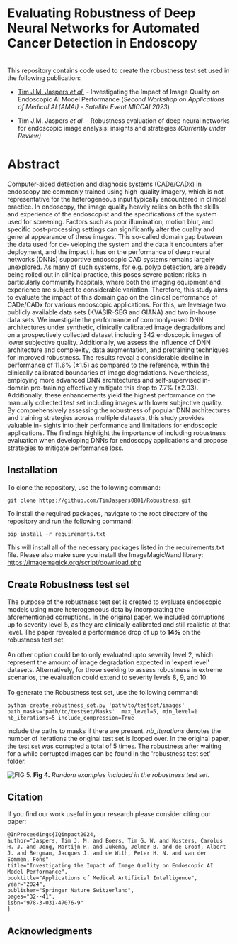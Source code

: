 # Evaluating Robustness of Deep Neural Networks for Automated Cancer Detection in Endoscopy
\
This repository contains code used to create the robustness test set used in the following publication:

- [Tim J.M. Jaspers *et al.*](https://link.springer.com/chapter/10.1007/978-3-031-47076-9_4) - Investigating the Impact of Image Quality on Endoscopic AI Model Performance (*Second Workshop on Applications of Medical AI (AMAI) - Satellite Event MICCAI 2023*)

- Tim J.M. Jaspers *et al.* - Robustness evaluation of deep neural networks for endoscopic image analysis: insights
and strategies *(Currently under Review)* 

# Abstract
Computer-aided detection and diagnosis systems (CADe/CADx) in endoscopy are commonly trained using high-quality imagery, which is not representative for the heterogeneous input typically encountered in clinical practice. In endoscopy,
the image quality heavily relies on both the skills and experience of the endoscopist and the specifications of the system used for screening. Factors such as poor illumination, motion blur, and specific post-processing settings can
significantly alter the quality and general appearance of these images. This so-called domain gap between the data used for de-
veloping the system and the data it encounters after deployment, and the impact it has on the performance of deep neural networks (DNNs) 
supportive endoscopic CAD systems remains largely unexplored. As many of such systems, for e.g. polyp detection,
are already being rolled out in clinical practice, this poses severe patient risks in particularly community hospitals,
where both the imaging equipment and experience are
subject to considerable variation. Therefore, this study aims to evaluate the impact of
this domain gap on the clinical performance of CADe/CADx for various endoscopic
applications. For this, we leverage two publicly available data sets (KVASIR-SEG and
GIANA) and two in-house data sets. We investigate the performance of commonly-used
DNN architectures under synthetic, clinically calibrated image degradations and on a
prospectively collected dataset including 342 endoscopic images of lower subjective
quality. Additionally, we assess the influence of DNN architecture and complexity, data
augmentation, and pretraining techniques for improved robustness. The results reveal
a considerable decline in performance of 11.6% (±1.5) as compared to the reference,
within the clinically calibrated boundaries of image degradations. Nevertheless, employing more advanced DNN architectures and self-supervised in-domain pre-training
effectively mitigate this drop to 7.7% (±2.03). Additionally, these enhancements yield
the highest performance on the manually collected test set including images with lower
subjective quality. By comprehensively assessing the robustness of popular DNN architectures and training strategies across multiple datasets, this study provides valuable in-
sights into their performance and limitations for endoscopic applications. The findings
highlight the importance of including robustness evaluation when developing DNNs for
endoscopy applications and propose strategies to mitigate performance loss.

## Installation
To clone the repository, use the following command:

```
git clone https://github.com/TimJaspers0801/Robustness.git
```
To install the required packages, navigate to the root directory of the repository and run the following command:

```
pip install -r requirements.txt
```
This will install all of the necessary packages listed in the requirements.txt file. Please also make sure you install the ImageMagicWand library:
https://imagemagick.org/script/download.php

## Create Robustness test set
The purpose of the robustness test set is created to evaluate endoscopic models using more heterogeneous data by 
incorporating the aforementioned corruptions. In the original paper, we included corruptions
up to severity level 5, as they are clinically calibrated and still realistic at that level. The paper revealed a performance drop of up to **14%** on the robustness test set.\
\
An other option could be to only evaluated upto severity level 2, which represent the amount of image degradation
expected in 'expert level' datasets. Alternatively, for those seeking to assess robustness in extreme scenarios, the evaluation could extend to severity levels 8, 9, and 10.\
\
To generate the Robustness test set, use the following command:

```
python create_robustness_set.py 'path/to/testset/images' path_masks='path/to/testset/Masks'  max_level=5, min_level=1 nb_iterations=5 include_compression=True
```
include the paths to masks if there are present. *nb_iterations* denotes the number of iterations the original test set is looped over.
In the original paper, the test set was corrupted a total of 5 times. The robustness after waiting for a while corrupted images can be found in the 'robustness test set' folder.

![FIG 5.](Images/R5T.png)
**Fig 4.** *Random examples included in the robustness test set.*


## Citation
If you find our work useful in your research please consider citing our paper:
```
@InProceedings{IQimpact2024,
author="Jaspers, Tim J. M. and Boers, Tim G. W. and Kusters, Carolus H. J. and Jong, Martijn R. and Jukema, Jelmer B. and de Groof, Albert J. and Bergman, Jacques J. and de With, Peter H. N. and van der Sommen, Fons"
title="Investigating the Impact of Image Quality on Endoscopic AI Model Performance",
booktitle="Applications of Medical Artificial Intelligence",
year="2024",
publisher="Springer Nature Switzerland",
pages="32--41",
isbn="978-3-031-47076-9"
}
```

## Acknowledgments 






